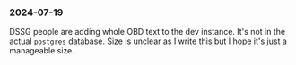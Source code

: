 ### 2024-07-19

DSSG people are adding whole OBD text to the dev instance. It's not in the actual `postgres` database. Size is unclear as I write this but I hope it's just a manageable size.